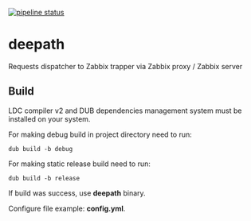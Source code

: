 [![pipeline status](https://gitlab.com/f.chertiev/deepath/badges/main/pipeline.svg)](https://gitlab.com/f.chertiev/deepath/-/commits/main)

# deepath

Requests dispatcher to Zabbix trapper via Zabbix proxy / Zabbix server

## Build

LDC compiler v2 and DUB dependencies management system must be installed on your system.

For making debug build in project directory need to run:
```
dub build -b debug
```

For making static release build need to run:
```
dub build -b release
```

If build was success, use **deepath** binary.

Configure file example: **config.yml**.
